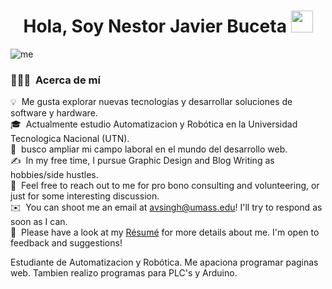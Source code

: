 <h1 align="center"><b>Hola, Soy Nestor Javier Buceta </b><img src="https://media.giphy.com/media/hvRJCLFzcasrR4ia7z/giphy.gif" width="35"></h1>

![me](https://github.com/blackyDev87/blackyDev87/assets/107352792/619105ea-40fe-422b-9ddd-84b7d45e2b95)

### 👨🏻‍💻 &nbsp;Acerca de mí

💡 &nbsp;Me gusta explorar nuevas tecnologías y desarrollar soluciones de software y hardware.\
🎓 &nbsp;Actualmente estudio Automatizacion y Robótica en la Universidad Tecnologica Nacional (UTN).\
🌱 &nbsp;busco ampliar mi campo laboral en el mundo del desarrollo web.\
✍️ &nbsp;In my free time, I pursue Graphic Design and Blog Writing as hobbies/side hustles.\
💬 &nbsp;Feel free to reach out to me for pro bono consulting and volunteering, or just for some interesting discussion.\
✉️ &nbsp;You can shoot me an email at avsingh@umass.edu! I'll try to respond as soon as I can.\
📄 &nbsp;Please have a look at my [Résumé](https://www.adityavsingh.com/resume.html) for more details about me. I'm open to feedback and suggestions!

Estudiante de Automatizacion y Robótica.
Me apaciona programar paginas web.
Tambien realizo programas para PLC's y Arduino.



<!--
**blackyDev87/blackyDev87** is a ✨ _special_ ✨ repository because its `README.md` (this file) appears on your GitHub profile.

Here are some ideas to get you started:

- 🔭 I’m currently working on ...
- 🌱 I’m currently learning ...
- 👯 I’m looking to collaborate on ...
- 🤔 I’m looking for help with ...
- 💬 Ask me about ...
- 📫 How to reach me: ...
- 😄 Pronouns: ...
- ⚡ Fun fact: ...
-->
